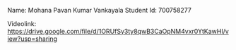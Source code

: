 Name: Mohana Pavan Kumar Vankayala
Student Id: 700758277

Videolink: https://drive.google.com/file/d/1ORUfSy3ty8qwB3CaOpNM4vxr0YtKawHI/view?usp=sharing
